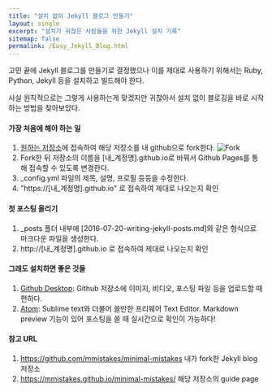 ```yaml
---
title: "설치 없이 Jekyll 블로그 만들기"
layout: single
excerpt: "설치가 귀찮은 사람들을 위한 Jekyll 설치 기록"
sitemap: false
permalink: /Easy_Jekyll_Blog.html
---
```


고민 끝에 Jekyll 블로그를 만들기로 결정했으나 이를 제대로 사용하기 위해서는 Ruby, Python, Jekyll 등을 설치하고 빌드해야 한다.

사실 원칙적으로는 그렇게 사용하는게 맞겠지만 귀찮아서 설치 없이 블로깅을 바로 시작하는 방법을 찾아보았다.

#### 가장 처음에 해야 하는 일
1. [원하는 저장소](https://github.com/mmistakes/minimal-mistakes)에 접속하여 해당 저장소를 내 github으로 fork한다.
![Fork](https://mmistakes.github.io/minimal-mistakes/images/mm-theme-fork-repo.png)
2. Fork한 뒤 저장소의 이름을 [내_계정명].github.io로 바꿔서 Github Pages를 통해 접속할 수 있도록 변경한다.
3. \_config.yml 파일의 제목, 설명, 프로필 등등을 수정한다.
4. "https://[내_계정명].github.io" 로 접속하여 제대로 나오는지 확인

#### 첫 포스팅 올리기
1. \_posts 폴더 내부에 [2016-07-20-writing-jekyll-posts.md]와 같은 형식으로 마크다운 파일을 생성한다.
2. http://[내_계정명].github.io 로 접속하여 제대로 나오는지 확인

#### 그래도 설치하면 좋은 것들
1. [Github Desktop](https://desktop.github.com/): Github 저장소에 이미지, 비디오, 포스팅 파일 등을 업로드할 때 편하다.
2. [Atom](https://atom.io): Sublime text와 더불어 쓸만한 프리웨어 Text Editor. Markdown preview 기능이 있어 포스팅을 쓸 때 실시간으로 확인이 가능하다!


#### 참고 URL
1. https://github.com/mmistakes/minimal-mistakes 내가 fork한 Jekyll blog 저장소
2. https://mmistakes.github.io/minimal-mistakes/ 해당 저장소의 guide page
